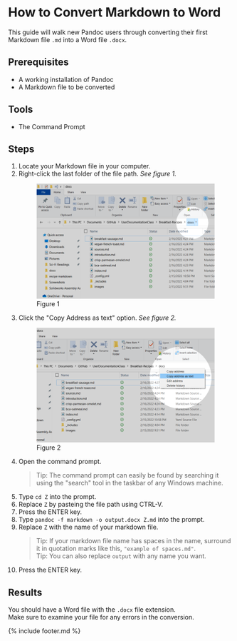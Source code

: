 # How to Convert Markdown to Word

This guide will walk new Pandoc users through converting their first Markdown file `.md` into a Word file `.docx`.  

## Prerequisites

- A working installation of Pandoc
- A Markdown file to be converted

## Tools

- The Command Prompt

## Steps

1. Locate your Markdown file in your computer.
1. Right-click the last folder of the file path. _See figure 1._
    <figure>
    <img src="select-last.png" alt="Picture of the end of the file path.">
    <figcaption>Figure 1</figcaption>
    </figure>
1. Click the "Copy Address as text" option. _See figure 2._
    <figure>
    <img src="copy-address.png" alt="Picture of the end of the file path.">
    <figcaption>Figure 2</figcaption>
    </figure>
1. Open the command prompt.  
    > Tip: The command prompt can easily be found by searching it using the "search" tool in the taskbar of any Windows machine.
1. Type `cd Z` into the prompt.
1. Replace `Z` by pasteing the file path using CTRL-V.
1. Press the ENTER key.
1. Type `pandoc -f markdown -o output.docx Z.md` into the prompt.
1. Replace `Z` with the name of your markdown file.
    > Tip: If your markdown file name has spaces in the name, surround it in quotation marks like this, `"example of spaces.md"`.  
    > Tip: You can also replace `output` with any name you want.
1. Press the ENTER key.

## Results

You should have a Word file with the `.docx` file extension.  
Make sure to examine your file for any errors in the conversion.

{% include footer.md %}
